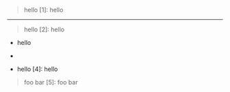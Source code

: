 > hello
> [1]: hello

* * *

> hello
[2]: hello


* hello
* [3]: hello


* hello
[4]: hello


> foo
> bar
[5]: foo
> bar
